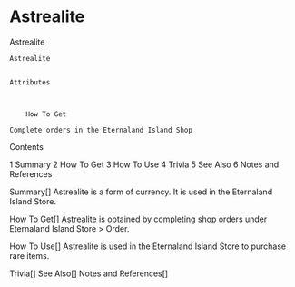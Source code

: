 # Astrealite

Astrealite


	
		
		
	
	Astrealite


	Attributes


	
		How To Get
	
	Complete orders in the Eternaland Island Shop







Contents

1 Summary
2 How To Get
3 How To Use
4 Trivia
5 See Also
6 Notes and References



Summary[]
Astrealite is a form of currency. It is used in the Eternaland Island Store.

How To Get[]
Astrealite is obtained by completing shop orders under Eternaland Island Store &gt; Order.

How To Use[]
Astrealite is used in the Eternaland Island Store to purchase rare items.

Trivia[]
See Also[]
Notes and References[]
